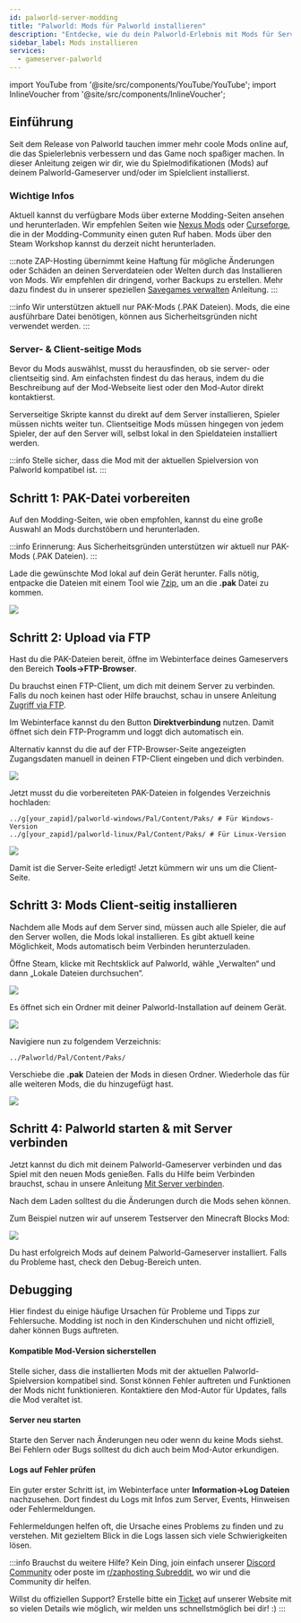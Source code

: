 ```yaml
---
id: palworld-server-modding
title: "Palworld: Mods für Palworld installieren"
description: "Entdecke, wie du dein Palworld-Erlebnis mit Mods für Server und Client sicher und effektiv verbesserst → Jetzt mehr erfahren"
sidebar_label: Mods installieren
services:
  - gameserver-palworld
---
```


import YouTube from '@site/src/components/YouTube/YouTube';
import InlineVoucher from '@site/src/components/InlineVoucher';

## Einführung

Seit dem Release von Palworld tauchen immer mehr coole Mods online auf, die das Spielerlebnis verbessern und das Game noch spaßiger machen. In dieser Anleitung zeigen wir dir, wie du Spielmodifikationen (Mods) auf deinem Palworld-Gameserver und/oder im Spielclient installierst.

<YouTube videoId="x4tfL3Vi5qE" imageSrc="https://screensaver01.zap-hosting.com/index.php/s/5LynAssgfXj6qgr/preview" title="Wie du Mods auf deinem Palworld Server installierst!" description="Lernst du besser, wenn du Dinge in Aktion siehst? Kein Problem! Unser Video erklärt dir alles Schritt für Schritt. Egal ob du es eilig hast oder lieber auf die unterhaltsamste Art lernst!"/>

<InlineVoucher />

### Wichtige Infos

Aktuell kannst du verfügbare Mods über externe Modding-Seiten ansehen und herunterladen. Wir empfehlen Seiten wie [Nexus Mods](https://www.nexusmods.com/palworld/) oder [Curseforge](https://www.curseforge.com/palworld/), die in der Modding-Community einen guten Ruf haben. Mods über den Steam Workshop kannst du derzeit nicht herunterladen.

:::note
ZAP-Hosting übernimmt keine Haftung für mögliche Änderungen oder Schäden an deinen Serverdateien oder Welten durch das Installieren von Mods. Wir empfehlen dir dringend, vorher Backups zu erstellen. Mehr dazu findest du in unserer speziellen [Savegames verwalten](palworld-server-savegames.md) Anleitung.
:::

:::info
Wir unterstützen aktuell nur PAK-Mods (.PAK Dateien). Mods, die eine ausführbare Datei benötigen, können aus Sicherheitsgründen nicht verwendet werden.
:::



### Server- & Client-seitige Mods

Bevor du Mods auswählst, musst du herausfinden, ob sie server- oder clientseitig sind. Am einfachsten findest du das heraus, indem du die Beschreibung auf der Mod-Webseite liest oder den Mod-Autor direkt kontaktierst.

Serverseitige Skripte kannst du direkt auf dem Server installieren, Spieler müssen nichts weiter tun. Clientseitige Mods müssen hingegen von jedem Spieler, der auf den Server will, selbst lokal in den Spieldateien installiert werden.

:::info
Stelle sicher, dass die Mod mit der aktuellen Spielversion von Palworld kompatibel ist.
:::



## Schritt 1: PAK-Datei vorbereiten

Auf den Modding-Seiten, wie oben empfohlen, kannst du eine große Auswahl an Mods durchstöbern und herunterladen.

:::info
Erinnerung: Aus Sicherheitsgründen unterstützen wir aktuell nur PAK-Mods (.PAK Dateien).
:::

Lade die gewünschte Mod lokal auf dein Gerät herunter. Falls nötig, entpacke die Dateien mit einem Tool wie [7zip](https://www.7-zip.org/), um an die **.pak** Datei zu kommen.

![](https://screensaver01.zap-hosting.com/index.php/s/EA4NBWkQAZQoqfi/preview)



## Schritt 2: Upload via FTP

Hast du die PAK-Dateien bereit, öffne im Webinterface deines Gameservers den Bereich **Tools->FTP-Browser**.

Du brauchst einen FTP-Client, um dich mit deinem Server zu verbinden. Falls du noch keinen hast oder Hilfe brauchst, schau in unsere Anleitung [Zugriff via FTP](gameserver-ftpaccess.md).

Im Webinterface kannst du den Button **Direktverbindung** nutzen. Damit öffnet sich dein FTP-Programm und loggt dich automatisch ein.

Alternativ kannst du die auf der FTP-Browser-Seite angezeigten Zugangsdaten manuell in deinen FTP-Client eingeben und dich verbinden.

![](https://github.com/zaphosting/docs/assets/42719082/af255f46-3371-441e-b6db-4348e6be2e54)

Jetzt musst du die vorbereiteten PAK-Dateien in folgendes Verzeichnis hochladen:
```
../g[your_zapid]/palworld-windows/Pal/Content/Paks/ # Für Windows-Version
../g[your_zapid]/palworld-linux/Pal/Content/Paks/ # Für Linux-Version
```

![](https://screensaver01.zap-hosting.com/index.php/s/87wqpW65SibyLGz/preview)

Damit ist die Server-Seite erledigt! Jetzt kümmern wir uns um die Client-Seite.



## Schritt 3: Mods Client-seitig installieren

Nachdem alle Mods auf dem Server sind, müssen auch alle Spieler, die auf den Server wollen, die Mods lokal installieren. Es gibt aktuell keine Möglichkeit, Mods automatisch beim Verbinden herunterzuladen.

Öffne Steam, klicke mit Rechtsklick auf Palworld, wähle „Verwalten“ und dann „Lokale Dateien durchsuchen“.

![](https://screensaver01.zap-hosting.com/index.php/s/zf8iSjsJNit9sqB/preview)

Es öffnet sich ein Ordner mit deiner Palworld-Installation auf deinem Gerät.

![](https://screensaver01.zap-hosting.com/index.php/s/GwSzNffxDJaJCrX/preview)

Navigiere nun zu folgendem Verzeichnis:
```
../Palworld/Pal/Content/Paks/
```

Verschiebe die **.pak** Dateien der Mods in diesen Ordner. Wiederhole das für alle weiteren Mods, die du hinzugefügt hast.

![](https://screensaver01.zap-hosting.com/index.php/s/ZmAtezELEbNCwc4/preview)



## Schritt 4: Palworld starten & mit Server verbinden

Jetzt kannst du dich mit deinem Palworld-Gameserver verbinden und das Spiel mit den neuen Mods genießen. Falls du Hilfe beim Verbinden brauchst, schau in unsere Anleitung [Mit Server verbinden](palworld-connect.md).

Nach dem Laden solltest du die Änderungen durch die Mods sehen können.

Zum Beispiel nutzen wir auf unserem Testserver den Minecraft Blocks Mod:

![](https://screensaver01.zap-hosting.com/index.php/s/dxytjjrwaqLtiik/preview)

Du hast erfolgreich Mods auf deinem Palworld-Gameserver installiert. Falls du Probleme hast, check den Debug-Bereich unten.



## Debugging

Hier findest du einige häufige Ursachen für Probleme und Tipps zur Fehlersuche. Modding ist noch in den Kinderschuhen und nicht offiziell, daher können Bugs auftreten.

#### Kompatible Mod-Version sicherstellen

Stelle sicher, dass die installierten Mods mit der aktuellen Palworld-Spielversion kompatibel sind. Sonst können Fehler auftreten und Funktionen der Mods nicht funktionieren. Kontaktiere den Mod-Autor für Updates, falls die Mod veraltet ist.

#### Server neu starten

Starte den Server nach Änderungen neu oder wenn du keine Mods siehst. Bei Fehlern oder Bugs solltest du dich auch beim Mod-Autor erkundigen.

#### Logs auf Fehler prüfen

Ein guter erster Schritt ist, im Webinterface unter **Information->Log Dateien** nachzusehen. Dort findest du Logs mit Infos zum Server, Events, Hinweisen oder Fehlermeldungen.

Fehlermeldungen helfen oft, die Ursache eines Problems zu finden und zu verstehen. Mit gezieltem Blick in die Logs lassen sich viele Schwierigkeiten lösen.

:::info
Brauchst du weitere Hilfe? Kein Ding, join einfach unserer [Discord Community](https://discord.com/invite/zaphosting) oder poste im [r/zaphosting Subreddit](https://www.reddit.com/r/zaphosting/), wo wir und die Community dir helfen.

Willst du offiziellen Support? Erstelle bitte ein [Ticket](https://zap-hosting.com/en/customer/support/) auf unserer Website mit so vielen Details wie möglich, wir melden uns schnellstmöglich bei dir! :)
:::


<InlineVoucher />